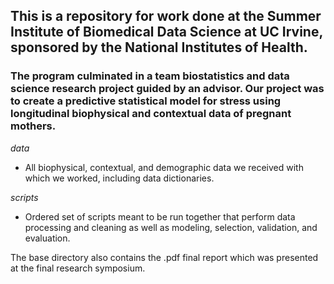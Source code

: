 ## This is a repository for work done at the Summer Institute of Biomedical Data Science at UC Irvine, sponsored by the National Institutes of Health.

### The program culminated in a team biostatistics and data science research project guided by an advisor. Our project was to create a predictive statistical model for stress using longitudinal biophysical and contextual data of pregnant mothers.

*data*
- All biophysical, contextual, and demographic data we received with which we worked, including data dictionaries.

*scripts*
- Ordered set of scripts meant to be run together that perform data processing and cleaning as well as modeling, selection, validation, and evaluation.

The base directory also contains the .pdf final report which was presented at the final research symposium.
